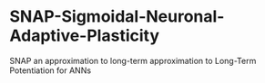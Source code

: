 # SNAP-Sigmoidal-Neuronal-Adaptive-Plasticity
SNAP an approximation to long-term approximation to Long-Term Potentiation for ANNs 
